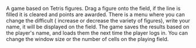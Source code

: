A game based on Tetris figures.
Drag a figure onto the field, if the line is filled it is cleared and points are awarded.
There is a menu where you can change the difficult ( increase or decrease the variety of figures), write your name, it will be displayed on the field.
The game saves the results based on the player's name, and loads them the next time the player logs in.
You can change the window size or the number of cells on the playing field.
